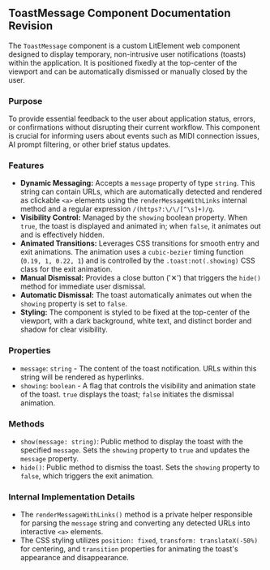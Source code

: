 ## ToastMessage Component Documentation Revision

The `ToastMessage` component is a custom LitElement web component designed to display temporary, non-intrusive user notifications (toasts) within the application. It is positioned fixedly at the top-center of the viewport and can be automatically dismissed or manually closed by the user.

### Purpose

To provide essential feedback to the user about application status, errors, or confirmations without disrupting their current workflow. This component is crucial for informing users about events such as MIDI connection issues, AI prompt filtering, or other brief status updates.

### Features

*   **Dynamic Messaging:** Accepts a `message` property of type `string`. This string can contain URLs, which are automatically detected and rendered as clickable `<a>` elements using the `renderMessageWithLinks` internal method and a regular expression `/(https?:\/\/[^\s]+)/g`.
*   **Visibility Control:** Managed by the `showing` boolean property. When `true`, the toast is displayed and animated in; when `false`, it animates out and is effectively hidden.
*   **Animated Transitions:** Leverages CSS transitions for smooth entry and exit animations. The animation uses a `cubic-bezier` timing function (`0.19, 1, 0.22, 1`) and is controlled by the `.toast:not(.showing)` CSS class for the exit animation.
*   **Manual Dismissal:** Provides a close button ('✕') that triggers the `hide()` method for immediate user dismissal.
*   **Automatic Dismissal:** The toast automatically animates out when the `showing` property is set to `false`.
*   **Styling:** The component is styled to be fixed at the top-center of the viewport, with a dark background, white text, and distinct border and shadow for clear visibility.

### Properties

*   `message`: `string` - The content of the toast notification. URLs within this string will be rendered as hyperlinks.
*   `showing`: `boolean` - A flag that controls the visibility and animation state of the toast. `true` displays the toast; `false` initiates the dismissal animation.

### Methods

*   `show(message: string)`: Public method to display the toast with the specified `message`. Sets the `showing` property to `true` and updates the `message` property.
*   `hide()`: Public method to dismiss the toast. Sets the `showing` property to `false`, which triggers the exit animation.

### Internal Implementation Details

*   The `renderMessageWithLinks()` method is a private helper responsible for parsing the `message` string and converting any detected URLs into interactive `<a>` elements.
*   The CSS styling utilizes `position: fixed`, `transform: translateX(-50%)` for centering, and `transition` properties for animating the toast's appearance and disappearance.
